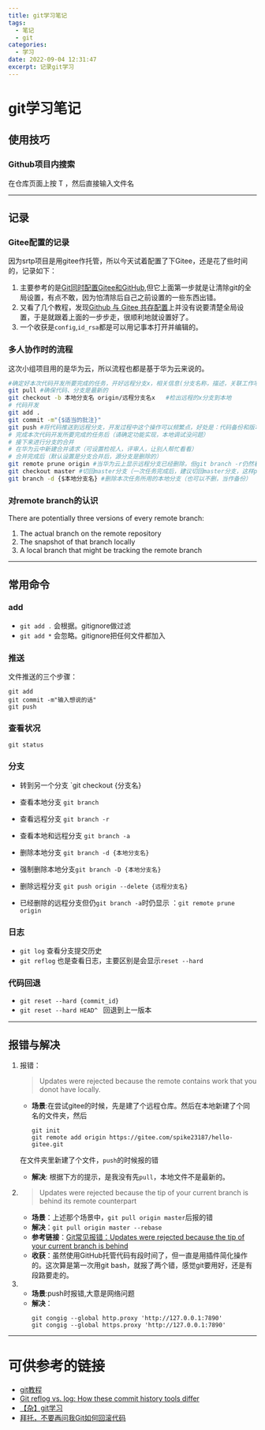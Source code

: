 ```yaml
---
title: git学习笔记
tags:
  - 笔记
  - git
categories:
  - 学习
date: 2022-09-04 12:31:47
excerpt: 记录git学习
---
```

# git学习笔记

## 使用技巧
### Github项目内搜索
在仓库页面上按 T ，然后直接输入文件名

---
## 记录
### Gitee配置的记录
因为srtp项目是用gitee作托管，所以今天试着配置了下Gitee，还是花了些时间的，记录如下：
1. 主要参考的是[Git同时配置Gitee和GitHub](https://cloud.tencent.com/developer/article/1774890),但它上面第一步就是让清除git的全局设置，有点不敢，因为怕清除后自己之前设置的一些东西出错。
2. 又看了几个教程，发现[Github 与 Gitee 共存配置](https://blog.csdn.net/weixin_43894513/article/details/104550377)上并没有说要清楚全局设置，于是就跟着上面的一步步走，很顺利地就设置好了。
3. 一个收获是`config`,`id_rsa`都是可以用记事本打开并编辑的。
   
### 多人协作时的流程
这次小组项目用的是华为云，所以流程也都是基于华为云来说的。
```bash
#确定好本次代码开发所要完成的任务，开好远程分支x，相关信息(分支名称，描述，关联工作项）要注明好
git pull #确保代码、分支是最新的
git checkout -b 本地分支名 origin/远程分支名x   #检出远程的x分支到本地
# 代码开发
git add .
git commit -m"{$适当的批注}"
git push #将代码推送到远程分支，开发过程中这个操作可以频繁点，好处是：代码备份和版本管理
# 完成本次代码开发所要完成的任务后（请确定功能实现，本地调试没问题）
# 接下来进行分支的合并 
# 在华为云中新建合并请求（可设置检视人，评审人，让别人帮忙看看）
# 合并完成后（默认设置是分支合并后，源分支是删除的）
git remote prune origin #当华为云上显示远程分支已经删除，但git branch -r仍然看到所删除的分支，执行该命令
git checkout master #切回master分支（一次任务完成后，建议切回master分支，这样pull的时候可以避免自己写的代码丢失的问题）
git branch -d {$本地分支名} #删除本次任务所用的本地分支（也可以不删，当作备份）
```
### 对remote branch的认识
There are potentially three versions of every remote branch:
1. The actual branch on the remote repository
2. The snapshot of that branch locally
3. A local branch that might be tracking the remote branch

---
## 常用命令
### add
- `git add .` 会根据。gitignore做过滤
- `git add *` 会忽略。gitignore把任何文件都加入

### 推送
文件推送的三个步骤：
```
git add 
git commit -m"输入想说的话"
git push
```

### 查看状况
`git status`

### 分支
- 转到另一个分支 `git checkout {分支名}

- 查看本地分支 `git branch`
- 查看远程分支 `git branch -r`
- 查看本地和远程分支 `git branch -a`

- 删除本地分支 `git branch -d {本地分支名}`
- 强制删除本地分支`git branch -D {本地分支名}`
- 删除远程分支 `git push origin --delete {远程分支名}`
- 已经删除的远程分支但仍`git branch -a`时仍显示 ：`git remote prune origin`

### 日志
- `git log` 查看分支提交历史
- `git reflog` 也是查看日志，主要区别是会显示`reset --hard`

### 代码回退
- `git reset --hard {commit_id}`
- `git reset --hard HEAD^ ` 回退到上一版本

---

## 报错与解决
1. 报错：
   >Updates were rejected because the remote contains work that you donot have locally.
   - **场景**:在尝试gitee的时候，先是建了个远程仓库。然后在本地新建了个同名的文件夹，然后
        ```
        git init 
        git remote add origin https://gitee.com/spike23187/hello-gitee.git
        ```
    在文件夹里新建了个文件，`push`的时候报的错
   - **解决**: 根据下方的提示，是我没有先`pull`，本地文件不是最新的。

2. 
   >Updates were rejected because the tip of your current branch is behind its remote counterpart
   - **场景**：上述那个场景中，`git pull origin master`后报的错
   - **解决**：`git pull origin master --rebase`
   - **参考链接**：[Git常见报错：Updates were rejected because the tip of your current branch is behind](https://blog.csdn.net/weixin_42310154/article/details/118676936)
   - **收获**：虽然使用GitHub托管代码有段时间了，但一直是用插件简化操作的。这次算是第一次用git bash，就报了两个错，感觉git要用好，还是有段路要走的。
3. 
   - **场景**:push时报错,大意是网络问题
   - **解决**：
        ```
        git congig --global http.proxy 'http://127.0.0.1:7890'
        git congig --global https.proxy 'http://127.0.0.1:7890'
        ```

---


# 可供参考的链接
- [git教程](https://www.yiibai.com/git)
- [Git reflog vs. log: How these commit history tools differ](https://www.theserverside.com/video/Git-reflog-vs-log-How-these-commit-history-tools-differ)
- [【杂】git学习](http://blog.ch3nyang.top/miscellaneous/git%E5%AD%A6%E4%B9%A0/)
- [拜托，不要再问我Git如何回滚代码](https://zhuanlan.zhihu.com/p/137856034)